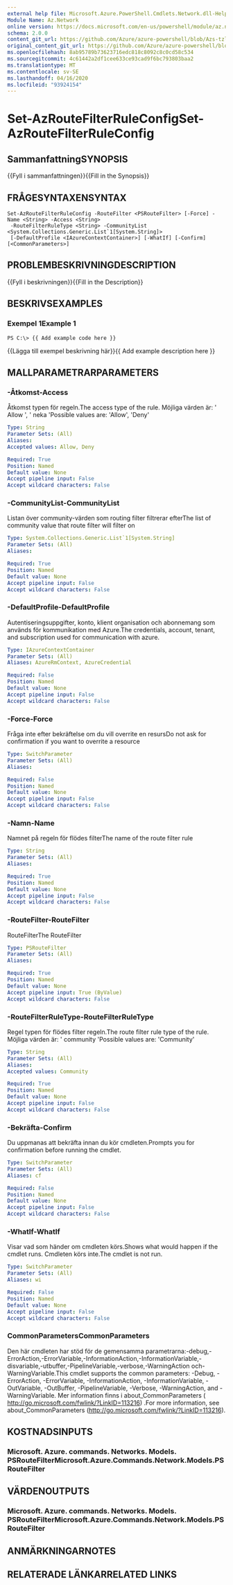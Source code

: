 ```yaml
---
external help file: Microsoft.Azure.PowerShell.Cmdlets.Network.dll-Help.xml
Module Name: Az.Network
online version: https://docs.microsoft.com/en-us/powershell/module/az.network/set-azroutefilterruleconfig
schema: 2.0.0
content_git_url: https://github.com/Azure/azure-powershell/blob/Azs-tzl/src/Network/Network/help/Set-AzRouteFilterRuleConfig.md
original_content_git_url: https://github.com/Azure/azure-powershell/blob/Azs-tzl/src/Network/Network/help/Set-AzRouteFilterRuleConfig.md
ms.openlocfilehash: 8ab95789b73623716edc818c8092c8c0cd58c534
ms.sourcegitcommit: 4c61442a2df1cee633ce93cad9f6bc793803baa2
ms.translationtype: MT
ms.contentlocale: sv-SE
ms.lasthandoff: 04/16/2020
ms.locfileid: "93924154"
---
```

# <span data-ttu-id="e7d7b-101">Set-AzRouteFilterRuleConfig</span><span class="sxs-lookup"><span data-stu-id="e7d7b-101">Set-AzRouteFilterRuleConfig</span></span>

## <span data-ttu-id="e7d7b-102">Sammanfattning</span><span class="sxs-lookup"><span data-stu-id="e7d7b-102">SYNOPSIS</span></span>
<span data-ttu-id="e7d7b-103">{{Fyll i sammanfattningen}}</span><span class="sxs-lookup"><span data-stu-id="e7d7b-103">{{Fill in the Synopsis}}</span></span>

## <span data-ttu-id="e7d7b-104">FRÅGESYNTAXEN</span><span class="sxs-lookup"><span data-stu-id="e7d7b-104">SYNTAX</span></span>

```
Set-AzRouteFilterRuleConfig -RouteFilter <PSRouteFilter> [-Force] -Name <String> -Access <String>
 -RouteFilterRuleType <String> -CommunityList <System.Collections.Generic.List`1[System.String]>
 [-DefaultProfile <IAzureContextContainer>] [-WhatIf] [-Confirm] [<CommonParameters>]
```

## <span data-ttu-id="e7d7b-105">PROBLEMBESKRIVNING</span><span class="sxs-lookup"><span data-stu-id="e7d7b-105">DESCRIPTION</span></span>
<span data-ttu-id="e7d7b-106">{{Fyll i beskrivningen}}</span><span class="sxs-lookup"><span data-stu-id="e7d7b-106">{{Fill in the Description}}</span></span>

## <span data-ttu-id="e7d7b-107">BESKRIVS</span><span class="sxs-lookup"><span data-stu-id="e7d7b-107">EXAMPLES</span></span>

### <span data-ttu-id="e7d7b-108">Exempel 1</span><span class="sxs-lookup"><span data-stu-id="e7d7b-108">Example 1</span></span>
```
PS C:\> {{ Add example code here }}
```

<span data-ttu-id="e7d7b-109">{{Lägga till exempel beskrivning här}}</span><span class="sxs-lookup"><span data-stu-id="e7d7b-109">{{ Add example description here }}</span></span>

## <span data-ttu-id="e7d7b-110">MALLPARAMETRAR</span><span class="sxs-lookup"><span data-stu-id="e7d7b-110">PARAMETERS</span></span>

### <span data-ttu-id="e7d7b-111">-Åtkomst</span><span class="sxs-lookup"><span data-stu-id="e7d7b-111">-Access</span></span>
<span data-ttu-id="e7d7b-112">Åtkomst typen för regeln.</span><span class="sxs-lookup"><span data-stu-id="e7d7b-112">The access type of the rule.</span></span>
<span data-ttu-id="e7d7b-113">Möjliga värden är: ' Allow ', ' neka '</span><span class="sxs-lookup"><span data-stu-id="e7d7b-113">Possible values are: 'Allow', 'Deny'</span></span>

```yaml
Type: String
Parameter Sets: (All)
Aliases: 
Accepted values: Allow, Deny

Required: True
Position: Named
Default value: None
Accept pipeline input: False
Accept wildcard characters: False
```

### <span data-ttu-id="e7d7b-114">-CommunityList</span><span class="sxs-lookup"><span data-stu-id="e7d7b-114">-CommunityList</span></span>
<span data-ttu-id="e7d7b-115">Listan över community-värden som routing filter filtrerar efter</span><span class="sxs-lookup"><span data-stu-id="e7d7b-115">The list of community value that route filter will filter on</span></span>

```yaml
Type: System.Collections.Generic.List`1[System.String]
Parameter Sets: (All)
Aliases: 

Required: True
Position: Named
Default value: None
Accept pipeline input: False
Accept wildcard characters: False
```

### <span data-ttu-id="e7d7b-116">-DefaultProfile</span><span class="sxs-lookup"><span data-stu-id="e7d7b-116">-DefaultProfile</span></span>
<span data-ttu-id="e7d7b-117">Autentiseringsuppgifter, konto, klient organisation och abonnemang som används för kommunikation med Azure.</span><span class="sxs-lookup"><span data-stu-id="e7d7b-117">The credentials, account, tenant, and subscription used for communication with azure.</span></span>

```yaml
Type: IAzureContextContainer
Parameter Sets: (All)
Aliases: AzureRmContext, AzureCredential

Required: False
Position: Named
Default value: None
Accept pipeline input: False
Accept wildcard characters: False
```

### <span data-ttu-id="e7d7b-118">-Force</span><span class="sxs-lookup"><span data-stu-id="e7d7b-118">-Force</span></span>
<span data-ttu-id="e7d7b-119">Fråga inte efter bekräftelse om du vill overrite en resurs</span><span class="sxs-lookup"><span data-stu-id="e7d7b-119">Do not ask for confirmation if you want to overrite a resource</span></span>

```yaml
Type: SwitchParameter
Parameter Sets: (All)
Aliases: 

Required: False
Position: Named
Default value: None
Accept pipeline input: False
Accept wildcard characters: False
```

### <span data-ttu-id="e7d7b-120">-Namn</span><span class="sxs-lookup"><span data-stu-id="e7d7b-120">-Name</span></span>
<span data-ttu-id="e7d7b-121">Namnet på regeln för flödes filter</span><span class="sxs-lookup"><span data-stu-id="e7d7b-121">The name of the route filter rule</span></span>

```yaml
Type: String
Parameter Sets: (All)
Aliases: 

Required: True
Position: Named
Default value: None
Accept pipeline input: False
Accept wildcard characters: False
```

### <span data-ttu-id="e7d7b-122">-RouteFilter</span><span class="sxs-lookup"><span data-stu-id="e7d7b-122">-RouteFilter</span></span>
<span data-ttu-id="e7d7b-123">RouteFilter</span><span class="sxs-lookup"><span data-stu-id="e7d7b-123">The RouteFilter</span></span>

```yaml
Type: PSRouteFilter
Parameter Sets: (All)
Aliases: 

Required: True
Position: Named
Default value: None
Accept pipeline input: True (ByValue)
Accept wildcard characters: False
```

### <span data-ttu-id="e7d7b-124">-RouteFilterRuleType</span><span class="sxs-lookup"><span data-stu-id="e7d7b-124">-RouteFilterRuleType</span></span>
<span data-ttu-id="e7d7b-125">Regel typen för flödes filter regeln.</span><span class="sxs-lookup"><span data-stu-id="e7d7b-125">The route filter rule type of the rule.</span></span>
<span data-ttu-id="e7d7b-126">Möjliga värden är: ' community '</span><span class="sxs-lookup"><span data-stu-id="e7d7b-126">Possible values are: 'Community'</span></span>

```yaml
Type: String
Parameter Sets: (All)
Aliases: 
Accepted values: Community

Required: True
Position: Named
Default value: None
Accept pipeline input: False
Accept wildcard characters: False
```

### <span data-ttu-id="e7d7b-127">-Bekräfta</span><span class="sxs-lookup"><span data-stu-id="e7d7b-127">-Confirm</span></span>
<span data-ttu-id="e7d7b-128">Du uppmanas att bekräfta innan du kör cmdleten.</span><span class="sxs-lookup"><span data-stu-id="e7d7b-128">Prompts you for confirmation before running the cmdlet.</span></span>

```yaml
Type: SwitchParameter
Parameter Sets: (All)
Aliases: cf

Required: False
Position: Named
Default value: None
Accept pipeline input: False
Accept wildcard characters: False
```

### <span data-ttu-id="e7d7b-129">-WhatIf</span><span class="sxs-lookup"><span data-stu-id="e7d7b-129">-WhatIf</span></span>
<span data-ttu-id="e7d7b-130">Visar vad som händer om cmdleten körs.</span><span class="sxs-lookup"><span data-stu-id="e7d7b-130">Shows what would happen if the cmdlet runs.</span></span> <span data-ttu-id="e7d7b-131">Cmdleten körs inte.</span><span class="sxs-lookup"><span data-stu-id="e7d7b-131">The cmdlet is not run.</span></span>

```yaml
Type: SwitchParameter
Parameter Sets: (All)
Aliases: wi

Required: False
Position: Named
Default value: None
Accept pipeline input: False
Accept wildcard characters: False
```

### <span data-ttu-id="e7d7b-132">CommonParameters</span><span class="sxs-lookup"><span data-stu-id="e7d7b-132">CommonParameters</span></span>
<span data-ttu-id="e7d7b-133">Den här cmdleten har stöd för de gemensamma parametrarna:-debug,-ErrorAction,-ErrorVariable,-InformationAction,-InformationVariable,-disvariable,-utbuffer,-PipelineVariable,-verbose,-WarningAction och-WarningVariable.</span><span class="sxs-lookup"><span data-stu-id="e7d7b-133">This cmdlet supports the common parameters: -Debug, -ErrorAction, -ErrorVariable, -InformationAction, -InformationVariable, -OutVariable, -OutBuffer, -PipelineVariable, -Verbose, -WarningAction, and -WarningVariable.</span></span> <span data-ttu-id="e7d7b-134">Mer information finns i about_CommonParameters ( http://go.microsoft.com/fwlink/?LinkID=113216) .</span><span class="sxs-lookup"><span data-stu-id="e7d7b-134">For more information, see about_CommonParameters (http://go.microsoft.com/fwlink/?LinkID=113216).</span></span>

## <span data-ttu-id="e7d7b-135">KOSTNADS</span><span class="sxs-lookup"><span data-stu-id="e7d7b-135">INPUTS</span></span>

### <span data-ttu-id="e7d7b-136">Microsoft. Azure. commands. Networks. Models. PSRouteFilter</span><span class="sxs-lookup"><span data-stu-id="e7d7b-136">Microsoft.Azure.Commands.Network.Models.PSRouteFilter</span></span>

## <span data-ttu-id="e7d7b-137">VÄRDEN</span><span class="sxs-lookup"><span data-stu-id="e7d7b-137">OUTPUTS</span></span>

### <span data-ttu-id="e7d7b-138">Microsoft. Azure. commands. Networks. Models. PSRouteFilter</span><span class="sxs-lookup"><span data-stu-id="e7d7b-138">Microsoft.Azure.Commands.Network.Models.PSRouteFilter</span></span>

## <span data-ttu-id="e7d7b-139">ANMÄRKNINGAR</span><span class="sxs-lookup"><span data-stu-id="e7d7b-139">NOTES</span></span>

## <span data-ttu-id="e7d7b-140">RELATERADE LÄNKAR</span><span class="sxs-lookup"><span data-stu-id="e7d7b-140">RELATED LINKS</span></span>

